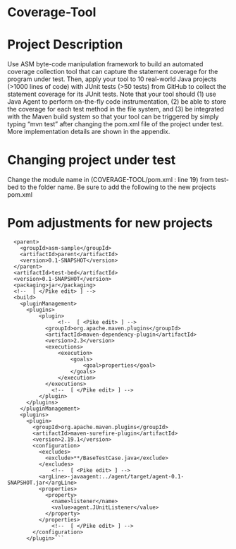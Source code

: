 # Coverage-Tool

# Project Description
Use ASM byte-code manipulation framework to build an automated coverage collection tool
that can capture the statement coverage for the program under test. Then, apply your tool to 10
real-world Java projects (>1000 lines of code) with JUnit tests (>50 tests) from GitHub to
collect the statement coverage for its JUnit tests. Note that your tool should (1) use Java Agent to perform on-the-fly code instrumentation, (2) be able to store the coverage for each test
method in the file system, and (3) be integrated with the Maven build system so that your tool
can be triggered by simply typing “mvn test” after changing the pom.xml file of the project
under test. More implementation details are shown in the appendix. 

# Changing project under test
Change the module name in (COVERAGE-TOOL/pom.xml : line 19) from test-bed to the folder name. Be sure to add the following
to the new projects pom.xml

# Pom adjustments for new projects
```  <!--  [ <Pike edit> ] -->
  <parent>
    <groupId>asm-sample</groupId>
    <artifactId>parent</artifactId>
    <version>0.1-SNAPSHOT</version>
  </parent>
  <artifactId>test-bed</artifactId>
  <version>0.1-SNAPSHOT</version>
  <packaging>jar</packaging>
  <!--  [ </Pike edit> ] -->
  <build>
    <pluginManagement>
      <plugins>
	      <plugin>
		        <!--  [ <Pike edit> ] -->
            <groupId>org.apache.maven.plugins</groupId>
            <artifactId>maven-dependency-plugin</artifactId>
            <version>2.3</version>
            <executions>
                <execution>
                    <goals>
                        <goal>properties</goal>
                    </goals>
                </execution>
            </executions>
		      <!--  [ </Pike edit> ] -->
    	  </plugin>
      </plugins>
    </pluginManagement>
    <plugins>
      <plugin>
        <groupId>org.apache.maven.plugins</groupId>
        <artifactId>maven-surefire-plugin</artifactId>
		<version>2.19.1</version>
        <configuration>
          <excludes>
            <exclude>**/BaseTestCase.java</exclude>
          </excludes>
		      <!--  [ <Pike edit> ] -->
          <argLine>-javaagent:../agent/target/agent-0.1-SNAPSHOT.jar</argLine>
          <properties>
            <property>
              <name>listener</name>
			  <value>agent.JUnitListener</value>
            </property>
          </properties>
		      <!--  [ </Pike edit> ] -->
        </configuration>
      </plugin>```
